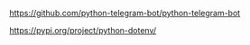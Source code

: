 https://github.com/python-telegram-bot/python-telegram-bot

https://pypi.org/project/python-dotenv/
